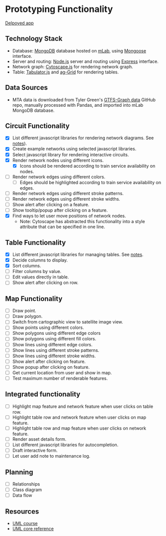 # Prototyping Functionality
[Delpoyed app](https://prototyping-functionality.herokuapp.com/)

## Technology Stack
- Database: [MongoDB](https://www.mongodb.com/) database hosted on [mLab](https://mlab.com/), using [Mongoose](https://mongoosejs.com/) interface.
- Server and routing: [Node.js](https://nodejs.org/) server and routing using [Express](https://expressjs.com/) interface.
- Network graph: [Cytoscape.js](http://js.cytoscape.org/) for rendering network graph.
- Table: [Tabulator.js](http://tabulator.info/) and [ag-Grid](https://www.ag-grid.com/) for rendering tables.

## Data Sources
- MTA data is downloaded from Tyler Green's [GTFS-Graph data](https://github.com/tyleragreen/gtfs-graph/tree/master/data/mta) GitHub repo, manually processed with Pandas, and imported into mLab MongoDB database.

## Circuit Functionality
- [x] List different javascript libraries for rendering network diagrams. See [notes](./circuit/README.md)).
- [x] Create example networks using selected javascript libraries.
- [x] Select javascript library for rendering interactive circuits.
- [x] Render network nodes using different icons.
	- [x] Icons should be rendered according to train service availability on nodes. 
- [ ] Render network edges using different colors.
	- [ ] Edges should be highlighted according to train service availability on edges.
- [ ] Render network edges using different stroke patterns.
- [ ] Render network edges using different stroke widths.
- [ ] Show alert after clicking on a feature.
- [ ] Show tooltip/popup after clicking on a feature.
- [x] Find ways to let user move positions of network nodes.
	- Note: Cytoscape has abstracted this functionality into a style attribute that can be specified in one line.

## Table Functionality
- [x] List different javascript libraries for managing tables. See [notes](./table/README.md).
- [x] Decide columns to display.
- [x] Sort columns.
- [ ] Filter columns by value.
- [ ] Edit values directly in table.
- [ ] Show alert after clicking on row.

## Map Functionality
- [ ] Draw point.
- [ ] Draw polygon.
- [ ] Switch from cartographic view to satellite image view.
- [ ] Show points using different colors.
- [ ] Show polygons using different edge colors
- [ ] Show polygons using different fill colors.
- [ ] Show lines using different edge colors.
- [ ] Show lines using different stroke patterns.
- [ ] Show lines using different stroke widths.
- [ ] Show alert after clicking on feature.
- [ ] Show popup after clicking on feature.
- [ ] Get current location from user and show in map.
- [ ] Test maximum number of renderable features.

## Integrated functionality
- [ ] Highlight map feature and network feature when user clicks on table row.
- [ ] Highlight table row and network feature when user clicks on map feature.
- [ ] Highlight table row and map feature when user clicks on network feature.
- [ ] Render asset details form.
- [ ] List different javascript libraries for autocompletion.
- [ ] Draft interactive form.
- [ ] Let user add note to maintenance log.

## Planning
- [ ] Relationships
- [ ] Class diagram
- [ ] Data flow

## Resources
- [UML course](https://courses.edx.org/courses/course-v1:KULeuvenX+UMLx+1T2018/course/)
- [UML core reference](https://www.uml-diagrams.org/uml-core-reference.html)